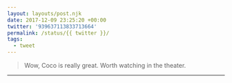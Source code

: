 ```yaml
---
layout: layouts/post.njk
date: 2017-12-09 23:25:20 +00:00
twitter: '939637113833713664'
permalink: /status/{{ twitter }}/
tags: 
  - tweet
---
```


> Wow, Coco is really great. Worth watching in the theater.

---
